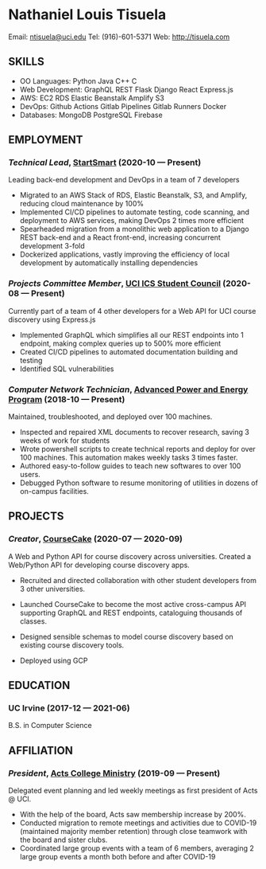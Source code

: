 Nathaniel Louis Tisuela
============
Email: ntisuela@uci.edu
Tel: (916)-601-5371
Web: http://tisuela.com



## SKILLS

  - OO Languages: Python Java C++ C 
  - Web Development: GraphQL REST Flask Django React Express.js 
  - AWS: EC2 RDS Elastic Beanstalk Amplify S3 
  - DevOps: Github Actions Gitlab Pipelines Gitlab Runners Docker 
  - Databases: MongoDB PostgreSQL Firebase 

## EMPLOYMENT

### *Technical Lead*, [StartSmart](https://startsmart.co/) (2020-10 — Present)

 Leading back-end development and DevOps in a team of 7 developers
  - Migrated to an AWS Stack of RDS, Elastic Beanstalk, S3, and Amplify, reducing cloud maintenance by 100%
  - Implemented CI/CD pipelines to automate testing, code scanning, and deployment to AWS services, making DevOps 2 times more efficient
  - Spearheaded migration from a monolithic web application to a Django REST back-end and a React front-end, increasing concurrent development 3-fold
  - Dockerized applications, vastly improving the efficiency of local development by automatically installing dependencies

### *Projects Committee Member*, [UCI ICS Student Council](https://github.com/icssc-projects) (2020-08 — Present)

 Currently part of a team of 4 other developers for a Web API for UCI course discovery using Express.js
  - Implemented GraphQL which simplifies all our REST endpoints into 1 endpoint, making complex queries up to 500% more efficient
  - Created CI/CD pipelines to automated documentation building and testing
  - Identified SQL vulnerabilities

### *Computer Network Technician*, [Advanced Power and Energy Program](http://apep.uci.edu) (2018-10 — Present)

Maintained, troubleshooted, and deployed over 100 machines.
  - Inspected and repaired XML documents to recover research, saving 3 weeks of work for students
  - Wrote powershell scripts to create technical reports and deploy for over 100 machines. This automation makes weekly tasks 3 times faster.
  - Authored easy-to-follow guides to teach new softwares to over 100 users.
  - Debugged Python software to resume monitoring of utilities in dozens of on-campus facilities.


## PROJECTS

### *Creator*, [CourseCake](https://docs.coursecake.tisuela.com) (2020-07 — 2020-09)

A Web and Python API for course discovery across universities.
Created a Web/Python API for developing course discovery apps.
  - Recruited and directed collaboration with other student developers from 3 other universities.

  - Launched CourseCake to become the most active cross-campus API supporting GraphQL and REST endpoints, cataloguing thousands of classes.

  - Designed sensible schemas to model course discovery based on existing course discovery tools.

  - Deployed using GCP




## EDUCATION

### UC Irvine (2017-12 — 2021-06)

B.S. in Computer Science



## AFFILIATION

### *President*, [Acts College Ministry](https://campusgroups.uci.edu/actscollege) (2019-09 — Present)

Delegated event planning and led weekly meetings as first president of Acts @ UCI.
  - With the help of the board, Acts saw membership increase by 200%.
  - Conducted migration to remote meetings and activities due to COVID-19 (maintained majority member retention) through close teamwork with the board and sister clubs.
  - Coordinated large group events with a team of 6 members, averaging 2 large group events a month both before and after COVID-19










